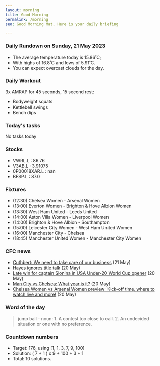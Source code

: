 ```yaml
---
layout: morning
title: Good Morning
permalink: /morning
seo: Good Morning Mat, Here is your daily briefing

---
```


<!-- weather_marker starts -->
### Daily Rundown on Sunday, 21 May 2023

- The average temperature today is 15.86˚C;
- With highs of 16.8˚C and lows of 5.91˚C.
- You can expect overcast clouds for the day.

<!-- weather_marker ends -->

### Daily Workout
<!-- workout_marker starts -->
3x AMRAP for 45 seconds, 15 second rest:

- Bodyweight squats
- Kettlebell swings
- Bench dips

<!-- workout_marker ends -->

### Today's tasks
<!-- task_marker starts -->
No tasks today
<!-- task_marker ends -->

### Stocks

<!-- stocks_marker starts -->

- VWRL.L : 86.76
- V3AB.L : 3.91075
- 0P00018XAR.L : nan
- BFSP.L : 87.0

<!-- stocks_marker ends -->

### Fixtures

<!-- sports_marker starts -->

<ul>
<li>(12:30) Chelsea Women - Arsenal Women</li>
<li>(13:00) Everton Women - Brighton & Hove Albion Women</li>
<li>(13:30) West Ham United - Leeds United</li>
<li>(14:00) Aston Villa Women - Liverpool Women</li>
<li>(14:00) Brighton & Hove Albion - Southampton</li>
<li>(15:00) Leicester City Women - West Ham United Women</li>
<li>(16:00) Manchester City - Chelsea</li>
<li>(18:45) Manchester United Women - Manchester City Women</li>
</ul>

<!-- sports_marker ends -->

### CFC news

<!-- cfc_marker starts -->
- [Cuthbert: We need to take care of our business](https://chelseafc.com/en/news/article/cuthbert-we-need-to-take-care-of-our-business) (21 May)
- [Hayes ignores title talk](https://chelseafc.com/en/news/article/hayes-ignores-title-talk) (20 May)
- [Late win for captain Slonina in USA Under-20 World Cup opener](https://chelseafc.com/en/news/article/late-win-for-captain-slonina-in-usa-under-20-world-cup-opener) (20 May)
- [Man City vs Chelsea: What year is it?](https://chelseafc.com/en/news/article/man-city-vs-chelsea-what-year-is-it) (20 May)
- [Chelsea Women vs Arsenal Women preview: Kick-off time, where to watch live and more!](https://chelseafc.com/en/news/article/chelsea-women-vs-arsenal-women-preview-kick-off-time-where-to-watch-wsl) (20 May)

<!-- cfc_marker ends -->

### Word of the day
<!-- word_marker starts -->

 > jump ball - noun: 1. A contest too close to call. 2. An undecided situation or one with no preference.

<!-- word_marker ends -->

### Countdown numbers
<!-- game_marker starts -->

- Target: 176, using [1, 1, 3, 7, 9, 100]
- Solution: ( 7 + 1 ) x 9 + 100 + 3 + 1
- Total: 10 solutions.

<!-- game_marker ends -->
